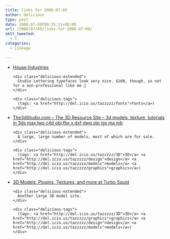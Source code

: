 ```yaml
---
title: links for 2008-07-09
author: delicious
type: post
date: 2008-07-09T09:35:11+00:00
url: /2008/07/09/links-for-2008-07-09/
aktt_tweeted:
  - 1
categories:
  - Linkage

---
```

<ul class="delicious">
  <li>
    <div class="delicious-link">
      <a href="http://www.houseind.com/index.php?page=showfont">House Industries</a>
    </div>
    
    <div class="delicious-extended">
      Studio Lettering typefaces look very nice. $160, though, so not for a non-professional like me 🙂
    </div>
    
    <div class="delicious-tags">
      (tags: <a href="http://del.icio.us/tazzzzz/fonts">fonts</a>)
    </div>
  </li>
  
  <li>
    <div class="delicious-link">
      <a href="http://www.the3dstudio.com/">The3dStudio.com &#8211; The 3D Resource Site &#8211; 3d models, texture, tutorials in 3ds max lwo c4d obj fbx x dxf dwg stp igs ma mb</a>
    </div>
    
    <div class="delicious-extended">
      A large, large number of models, most of which are for sale.
    </div>
    
    <div class="delicious-tags">
      (tags: <a href="http://del.icio.us/tazzzzz/3D">3D</a> <a href="http://del.icio.us/tazzzzz/design">design</a> <a href="http://del.icio.us/tazzzzz/models">models</a> <a href="http://del.icio.us/tazzzzz/graphics">graphics</a>)
    </div>
  </li>
  
  <li>
    <div class="delicious-link">
      <a href="http://www.turbosquid.com/">3D Models, Plugins, Textures, and more at Turbo Squid</a>
    </div>
    
    <div class="delicious-extended">
      Another large 3D model site.
    </div>
    
    <div class="delicious-tags">
      (tags: <a href="http://del.icio.us/tazzzzz/3D">3D</a> <a href="http://del.icio.us/tazzzzz/graphics">graphics</a> <a href="http://del.icio.us/tazzzzz/design">design</a> <a href="http://del.icio.us/tazzzzz/models">models</a>)
    </div>
  </li>
</ul>